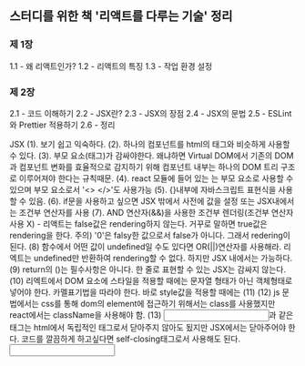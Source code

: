 ## 스터디를 위한 책 '리액트를 다루는 기술' 정리

### 제 1장

1.1 - 왜 리액트인가?
1.2 - 리액트의 특징
1.3 - 작업 환경 설정

### 제 2장

2.1 - 코드 이해하기
2.2 - JSX란?
2.3 - JSX의 장점
2.4 - JSX의 문법
2.5 - ESLint와 Prettier 적용하기
2.6 - 정리

JSX
(1). 보기 쉽고 익숙하다.
(2). 하나의 컴포넌트를 html의 태그와 비슷하게 사용할 수 있다.
(3). 부모 요소(태그)가 감싸야한다. 왜냐하면 Virtual DOM에서 기존의 DOM과 컴포넌트 변화를 효율적으로 감지하기 위해 컴포넌트 내부는 하나의 DOM 트리 구조로 이루어져야 한다는 규칙때문.
(4). react 모듈에 들어 있는 <Fragment>는 부모 요소로 사용할 수 있으며 부모 요소로서 '<> </>'도 사용가능
(5). {}내부에 자바스크립트 표현식을 사용할 수 있음.
(6). if문을 사용하고 싶으면 JSX 밖에서 사전에 값을 설정 또는 JSX내에서는 조건부 연산자를 사용
(7). AND 연산자(&&)을 사용한 조건부 렌더링(조건부 연산자 사용 X) - 리액트는 false값은 rendering하지 않는다. 거꾸로 말하면 true값은 rendering을 한다.
주의) '0'은 falsy한 값으로서 false가 아니다. 그래서 redering이 된다.
(8) 함수에서 어떤 값이 undefined일 수도 있다면 OR(||)연산자를 사용해라. 리엑트는 undefined만 반환하여 rendering할 수 없다. 하지만 JSX 내에서는 가능하다.
(9) return의 ()는 필수사항은 아니다. 한 줄로 표현할 수 있는 JSX는 감싸지 않는다.
(10) 리엑트에서 DOM 요소에 스타일을 적용할 때에는 문자열 형태가 아닌 객체형태로 넣어야 한다. 카멜표기법을 따라야 한다. 바로 style값을 적용할 때에는 (11)
(12) js 문법에서는 css를 통해 dom의 element에 접근하기 위해서는 class를 사용했지만 react에서는 className을 사용해야 함.
(13) <input>과 같은 태그는 html에서 독립적인 태그로서 닫아주지 않아도 됬지만 JSX에서는 닫아주어야 한다. 코드를 깔끔하게 하고싶다면 self-closing태그로서 사용해도 된다. <input />
